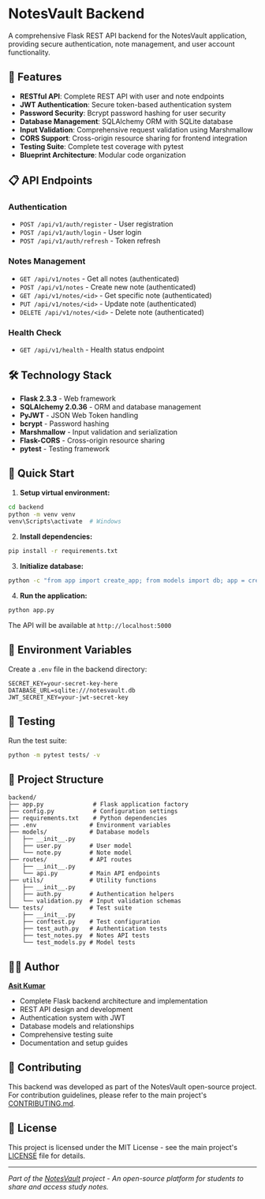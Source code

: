 # NotesVault Backend

A comprehensive Flask REST API backend for the NotesVault application, providing secure authentication, note management, and user account functionality.

## 🚀 Features

- **RESTful API**: Complete REST API with user and note endpoints
- **JWT Authentication**: Secure token-based authentication system
- **Password Security**: Bcrypt password hashing for user security
- **Database Management**: SQLAlchemy ORM with SQLite database
- **Input Validation**: Comprehensive request validation using Marshmallow
- **CORS Support**: Cross-origin resource sharing for frontend integration
- **Testing Suite**: Complete test coverage with pytest
- **Blueprint Architecture**: Modular code organization

## 📋 API Endpoints

### Authentication

- `POST /api/v1/auth/register` - User registration
- `POST /api/v1/auth/login` - User login
- `POST /api/v1/auth/refresh` - Token refresh

### Notes Management

- `GET /api/v1/notes` - Get all notes (authenticated)
- `POST /api/v1/notes` - Create new note (authenticated)
- `GET /api/v1/notes/<id>` - Get specific note (authenticated)
- `PUT /api/v1/notes/<id>` - Update note (authenticated)
- `DELETE /api/v1/notes/<id>` - Delete note (authenticated)

### Health Check

- `GET /api/v1/health` - Health status endpoint

## 🛠️ Technology Stack

- **Flask 2.3.3** - Web framework
- **SQLAlchemy 2.0.36** - ORM and database management
- **PyJWT** - JSON Web Token handling
- **bcrypt** - Password hashing
- **Marshmallow** - Input validation and serialization
- **Flask-CORS** - Cross-origin resource sharing
- **pytest** - Testing framework

## 🚀 Quick Start

1. **Setup virtual environment:**

```bash
cd backend
python -m venv venv
venv\Scripts\activate  # Windows
```

2. **Install dependencies:**

```bash
pip install -r requirements.txt
```

3. **Initialize database:**

```bash
python -c "from app import create_app; from models import db; app = create_app(); app.app_context().push(); db.create_all()"
```

4. **Run the application:**

```bash
python app.py
```

The API will be available at `http://localhost:5000`

## 📝 Environment Variables

Create a `.env` file in the backend directory:

```env
SECRET_KEY=your-secret-key-here
DATABASE_URL=sqlite:///notesvault.db
JWT_SECRET_KEY=your-jwt-secret-key
```

## 🧪 Testing

Run the test suite:

```bash
python -m pytest tests/ -v
```

## 📁 Project Structure

```
backend/
├── app.py              # Flask application factory
├── config.py           # Configuration settings
├── requirements.txt    # Python dependencies
├── .env               # Environment variables
├── models/            # Database models
│   ├── __init__.py
│   ├── user.py        # User model
│   └── note.py        # Note model
├── routes/            # API routes
│   ├── __init__.py
│   └── api.py         # Main API endpoints
├── utils/             # Utility functions
│   ├── __init__.py
│   ├── auth.py        # Authentication helpers
│   └── validation.py  # Input validation schemas
└── tests/             # Test suite
    ├── __init__.py
    ├── conftest.py    # Test configuration
    ├── test_auth.py   # Authentication tests
    ├── test_notes.py  # Notes API tests
    └── test_models.py # Model tests
```

## 👨‍💻 Author

**[Asit Kumar](https://github.com/Asit-14)**

- Complete Flask backend architecture and implementation
- REST API design and development
- Authentication system with JWT
- Database models and relationships
- Comprehensive testing suite
- Documentation and setup guides

## 🤝 Contributing

This backend was developed as part of the NotesVault open-source project. For contribution guidelines, please refer to the main project's [CONTRIBUTING.md](../CONTRIBUTING.md).

## 📄 License

This project is licensed under the MIT License - see the main project's [LICENSE](../LICENSE) file for details.

---

_Part of the [NotesVault](https://github.com/Asit-14/notesvault) project - An open-source platform for students to share and access study notes._
